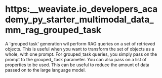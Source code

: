 # https:\_\_weaviate.io_developers_academy_py_starter_multimodal_data_mm_rag_grouped_task

A 'grouped task' generation wil perform RAG queries on a set of retrieved objects. This is useful when you want to transform the set of objects as a whole, with one prompt. For grouped_task queries, you simply pass on the prompt to the grouped\_ task parameter. You can also pass on a list of properties to be used. This can be useful to reduce the amount of data passed on to the large language model.
